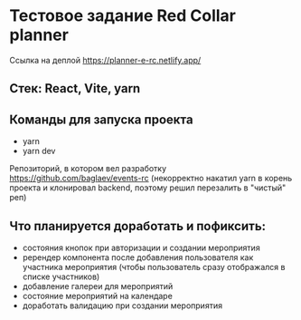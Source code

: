 # Тестовое задание Red Collar planner

Ссылка на деплой https://planner-e-rc.netlify.app/

## Стек: React, Vite, yarn

## Команды для запуска проекта

- yarn
- yarn dev

Репозиторий, в котором вел разработку https://github.com/baglaev/events-rc (некорректно накатил yarn в корень проекта и клонировал backend, поэтому решил перезалить в "чистый" реп)

## Что планируется доработать и пофиксить:

- состояния кнопок при авторизации и создании мероприятия
- ререндер компонента после добавления пользователя как участника мероприятия (чтобы пользователь сразу отображался в списке участников)
- добавление галереи для мероприятий
- состояние мероприятий на календаре
- доработать валидацию при создании мероприятия
